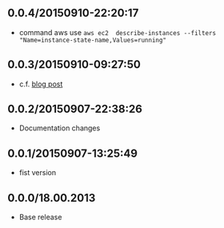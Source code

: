 ## 0.0.4/20150910-22:20:17

* command aws use `aws ec2  describe-instances --filters "Name=instance-state-name,Values=running"`

## 0.0.3/20150910-09:27:50

* c.f. [blog post](https://jarjuk.wordpress.com/2015/09/08/using-openssh-on-aws-platform/#more-273)


## 0.0.2/20150907-22:38:26

* Documentation changes

## 0.0.1/20150907-13:25:49

* fist version


## 0.0.0/18.00.2013

- Base release

